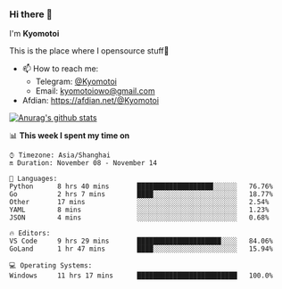 ### Hi there 👋

I'm **Kyomotoi**

This is the place where I opensource stuff🤺

- 📫 How to reach me: 
    - Telegram: [@Kyomotoi](https://t.me/Kyomotoi)
    - Email: <kyomotoiowo@gmail.com>
- Afdian: <https://afdian.net/@Kyomotoi>

[![Anurag's github stats](https://github-readme-stats.vercel.app/api?username=kyomotoi)](https://github.com/anuraghazra/github-readme-stats)

📊 **This week I spent my time on**
<!--START_SECTION:waka-->
```text
⌚︎ Timezone: Asia/Shanghai
🔛 Duration: November 08 - November 14

💬 Languages: 
Python      8 hrs 40 mins       ███████████████████░░░░░░   76.76% 
Go          2 hrs 7 mins        ████░░░░░░░░░░░░░░░░░░░░░   18.77% 
Other       17 mins             ░░░░░░░░░░░░░░░░░░░░░░░░░   2.54% 
YAML        8 mins              ░░░░░░░░░░░░░░░░░░░░░░░░░   1.23% 
JSON        4 mins              ░░░░░░░░░░░░░░░░░░░░░░░░░   0.68%

🔥 Editors: 
VS Code     9 hrs 29 mins       █████████████████████░░░░   84.06% 
GoLand      1 hr 47 mins        ████░░░░░░░░░░░░░░░░░░░░░   15.94%

💻 Operating Systems: 
Windows     11 hrs 17 mins      █████████████████████████   100.0%
```
<!--END_SECTION:waka-->
